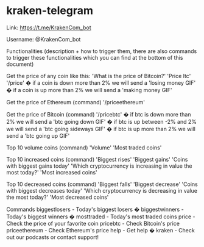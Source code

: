 # kraken-telegram

Link:
https://t.me/KrakenCom_bot

Username:
@KrakenCom_bot

Functionalities (description + how to trigger them, there are also commands to trigger these
functionalities which you can find at the bottom of this document)

Get the price of any coin like this:
'What is the price of Bitcoin?'
'Price ltc'
'/price'
	 	 � if a coin is down more than 2% we will send a 'losing money GIF'
	 	 � if a coin is up more than 2% we will send a 'making money GIF'
     
Get the price of Ethereum (command)
'/priceethereum'

Get the price of Bitcoin (command)
'/pricebtc'
	 	 � if btc is down more than 2% we will send a 'btc going down GIF'
	 	 � if btc is up between -2% and 2% we will send a 'btc going sideways GIF'
	 	 � if btc is up more than 2% we will send a 'btc going up GIF'
     
Top 10 volume coins (command)
'Volume'
'Most traded coins'

Top 10 increased coins (command)
'Biggest rises'
'Biggest gains'
'Coins with biggest gains today'
'Which cryptocurrency is increasing in value the most today?'
'Most increased coins'

Top 10 decreased coins (command)
'Biggest falls'
'Biggest decrease'
'Coins with biggest decreases today'
'Which cryptocurrency is decreasing in value the most today?'
'Most decreased coins'

Commands
biggestlosers - Today's biggest losers �
biggestwinners - Today's biggest winners �
mosttraded - Today's most traded coins
price - Check the price of your favorite coin
pricebtc - Check Bitcoin's price
priceethereum - Check Ethereum's price
help - Get help �
kraken - Check out our podcasts or contact support! 
